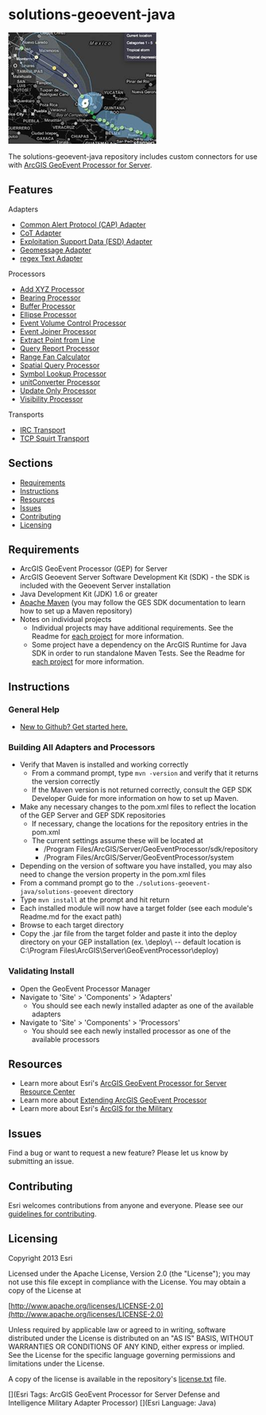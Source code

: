 solutions-geoevent-java 
====================

![Image of geomessage-adapter](ScreenShot.JPG)

The solutions-geoevent-java repository includes custom connectors for use with [ArcGIS GeoEvent Processor for Server](http://www.esri.com/software/arcgis/arcgisserver/extensions/geoevent-extension). 

## Features

Adapters
* [Common Alert Protocol (CAP) Adapter](solutions-geoevent/adapters/CAP-adapter/README.md)
* [CoT Adapter](solutions-geoevent/adapters/cot-adapter/README.md)
* [Exploitation Support Data (ESD) Adapter](solutions-geoevent/adapters/esd-adapter/README.md)
* [Geomessage Adapter](solutions-geoevent/adapters/geomessage-adapter/README.md)
* [regex Text Adapter](solutions-geoevent/adapters/regexText-adapter/README.md)

Processors
* [Add XYZ Processor](solutions-geoevent/processors/addxyz-processor/README.md)
* [Bearing Processor](solutions-geoevent/processors/bearing-processor/README.md)
* [Buffer Processor](solutions-geoevent/processors/buffer-processor/README.md)
* [Ellipse Processor](solutions-geoevent/processors/ellipse-processor/README.md)
* [Event Volume Control Processor](solutions-geoevent/processors/eventVolumeControl-processor/README.md)
* [Event Joiner Processor](solutions-geoevent/processors/eventjoiner-processor/README.md)
* [Extract Point from Line](solutions-geoevent/processors/reduceLineToPoint-processor/README.md)
* [Query Report Processor](solutions-geoevent/processors/query-report-processor/README.md)
* [Range Fan Calculator](solution-geoevent/processors/rangefan-processor/README.md)
* [Spatial Query Processor](solutions-geoevent/processors/spatialquery-processor/README.md)
* [Symbol Lookup Processor](solutions-geoevent/processors/symbol-lookup-processor/README.md)
* [unitConverter Processor](solutions-geoevent/processors/unitConversion-processor/README.md)
* [Update Only Processor](solutions-geoevent/processors/updateOnly-processor/README.md)
* [Visibility Processor](solutions-geoevent/processors/visibility-processor/README.md)

Transports
* [IRC Transport](solutions-geoevent/transports/irc-transport/README.md)
* [TCP Squirt Transport](solutions-geoevent/transports/tcpSquirt-transport/README.md)

## Sections

* [Requirements](#requirements)
* [Instructions](#instructions)
* [Resources](#resources)
* [Issues](#issues)
* [Contributing](#contributing)
* [Licensing](#licensing)

## Requirements

* ArcGIS GeoEvent Processor (GEP) for Server
* ArcGIS Geoevent Server Software Development Kit (SDK) - the SDK is included with the Geoevent Server installation
* Java Development Kit (JDK) 1.6 or greater
* [Apache Maven](http://maven.apache.org) (you may follow the GES SDK documentation to learn how to set up a Maven repository)
* Notes on individual projects
    * Individual projects may have additional requirements. See the Readme for [each project](#features) for more information.
    * Some project have a dependency on the ArcGIS Runtime for Java SDK in order to run standalone Maven Tests. See the Readme for [each project](#features) for more information.

## Instructions

### General Help

* [New to Github? Get started here.](http://htmlpreview.github.com/?https://github.com/Esri/esri.github.com/blob/master/help/esri-getting-to-know-github.html)

### Building All Adapters and Processors
 
* Verify that Maven is installed and working correctly
    * From a command prompt, type `mvn -version` and verify that it returns the version correctly
    * If the Maven version is not returned correctly, consult the GEP SDK Developer Guide for more information on how to set up Maven. 
* Make any necessary changes to the pom.xml files to reflect the location of the GEP Server and GEP SDK repositories
    * If necessary, change the locations for the repository entries in the pom.xml 
    * The current settings assume these will be located at 
        * /Program Files/ArcGIS/Server/GeoEventProcessor/sdk/repository
        * /Program Files/ArcGIS/Server/GeoEventProcessor/system
* Depending on the version of software you have installed, you may also need to change the version property in the pom.xml files
* From a command prompt go to the `./solutions-geoevent-java/solutions-geoevent` directory
* Type `mvn install` at the prompt and hit return
* Each installed module will now have a target folder (see each module's Readme.md for the exact path)
* Browse to each target directory 
* Copy the .jar file from the target folder and paste it into the deploy directory on your GEP installation (ex. <GEP install location>\deploy\ -- default location is C:\Program Files\ArcGIS\Server\GeoEventProcessor\deploy)
 
### Validating Install
 
* Open the GeoEvent Processor Manager 
* Navigate to 'Site' > 'Components' >  'Adapters'
    *  You should see each newly installed adapter as one of the available adapters
* Navigate to 'Site' > 'Components' >  'Processors' 
    * You should see each newly installed processor as one of the available processors

## Resources

* Learn more about Esri's [ArcGIS GeoEvent Processor for Server Resource Center](http://pro.arcgis.com/share/geoevent-processor/)
* Learn more about [Extending ArcGIS GeoEvent Processor](http://resources.arcgis.com/en/help/main/10.2/index.html#//015400000664000000)
* Learn more about Esri's [ArcGIS for the Military](http://solutions.arcgis.com/military/)

## Issues

Find a bug or want to request a new feature?  Please let us know by submitting an issue.

## Contributing

Esri welcomes contributions from anyone and everyone. Please see our [guidelines for contributing](https://github.com/esri/contributing).

## Licensing

Copyright 2013 Esri

Licensed under the Apache License, Version 2.0 (the "License");
you may not use this file except in compliance with the License.
You may obtain a copy of the License at

   [http://www.apache.org/licenses/LICENSE-2.0](http://www.apache.org/licenses/LICENSE-2.0)

Unless required by applicable law or agreed to in writing, software
distributed under the License is distributed on an "AS IS" BASIS,
WITHOUT WARRANTIES OR CONDITIONS OF ANY KIND, either express or implied.
See the License for the specific language governing permissions and
limitations under the License.

A copy of the license is available in the repository's
[license.txt](license.txt) file.

[](Esri Tags: ArcGIS GeoEvent Processor for Server Defense and Intelligence Military Adapter Processor)
[](Esri Language: Java)

